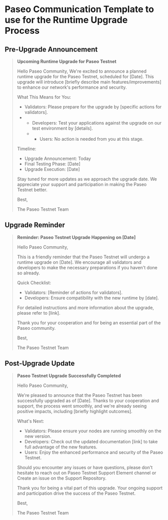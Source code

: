 # Paseo Communication Template to use for the Runtime Upgrade Process

## Pre-Upgrade Announcement

> **Upcoming Runtime Upgrade for Paseo Testnet**
> 
> Hello Paseo Community,
> We're excited to announce a planned runtime upgrade for the Paseo Testnet, scheduled for [Date]. This upgrade will introduce [briefly describe main features/improvements] to enhance our network's performance and security.
>
> What This Means for You:
> - Validators: Please prepare for the upgrade by [specific actions for validators].
> - - Developers: Test your applications against the upgrade on our test environment by [details].
>   - - Users: No action is needed from you at this stage.
>
>  Timeline:
> - Upgrade Announcement: Today
> - Final Testing Phase: [Date]
> - Upgrade Execution: [Date]
>     
> Stay tuned for more updates as we approach the upgrade date. We appreciate your support and participation in making the Paseo Testnet better.
>
> Best,
>
> The Paseo Testnet Team


## Upgrade Reminder
> **Reminder: Paseo Testnet Upgrade Happening on [Date]**
>
> Hello Paseo Community,
>
> This is a friendly reminder that the Paseo Testnet will undergo a runtime upgrade on [Date]. We encourage all validators and developers to make the necessary preparations if you haven't done so already.
>
> Quick Checklist:
>
> - Validators: [Reminder of actions for validators].
> - Developers: Ensure compatibility with the new runtime by [date].
> 
> For detailed instructions and more information about the upgrade, please refer to [link].
>
> Thank you for your cooperation and for being an essential part of the Paseo community.
>
> Best,
>
> The Paseo Testnet Team

## Post-Upgrade Update
> **Paseo Testnet Upgrade Successfully Completed**
>
> Hello Paseo Community,
>
> We're pleased to announce that the Paseo Testnet has been successfully upgraded as of [Date]. Thanks to your cooperation and support, the process went smoothly, and we're already seeing positive impacts, including [briefly highlight outcomes].
>
> What's Next:
> - Validators: Please ensure your nodes are running smoothly on the new version.
> - Developers: Check out the updated documentation [link] to take full advantage of the new features.
> - Users: Enjoy the enhanced performance and security of the Paseo Testnet.
> 
> Should you encounter any issues or have questions, please don't hesitate to reach out on Paseo Testnet Support Element channel or Create an issue on the Support Repository.
>
> Thank you for being a vital part of this upgrade. Your ongoing support and participation drive the success of the Paseo Testnet.
>
> Best,
>
> The Paseo Testnet Team
